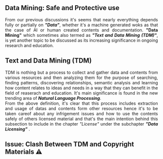 ## Data Mining: Safe and Protective use
<p align="justify">
From our previous discussions it's seems that nearly everything depends fully or partially on <b><i>"Data"</i></b>, whether it's a machine generated woks as that the case of AI or human created contents and documentation.
  <b>"Data Mining"</b> which sometimes also termed as <b><i>"Text and Data Mining (TDM)"</b></i>, is yet another topic to be discussed as its increasing significance in ongoing research and education.
  </p>
 
 ## Text and Data Mining (TDM)
  <p align="justify">
  TDM is nothing but a process to collect and gather data and contents from various resources and then analyzing them for the purpose of searching, finding patterns, discovering relationships, semantic analysis and learning how content relates to ideas and needs in a way that they can benefit in the field of reaserach and education. It's main significance is found in the new trending area of <b><i>Natural Language Processing</i></b>.</br>
  From the above definition, it's clear that this process includes extraction and usage of datas and contents form other resources hence it's to be taken careof about any infrigement issues and how to use the contents safely of others licensed material and that's the main intention behind this subsection to include in the chapter <i>"License"</i> under the subchapter <b><i>"Data Licensing"</i></b> . 
  </p>
  
  ## Issue: Clash Between TDM and Copyright Materials :warning:
  
